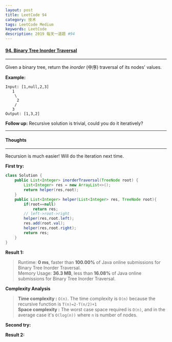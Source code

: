 ```yaml
---
layout: post
title: LeetCode 94
category: 技术
tags: LeetCode Medium
keywords: LeetCode
description: 2019 每天一道题 #94
---
```


#### [94. Binary Tree Inorder Traversal](https://leetcode.com/problems/binary-tree-inorder-traversal/)
---
Given a binary tree, return the *inorder* (中序) traversal of its nodes' values.

**Example:**
```
Input: [1,null,2,3]
   1
    \
     2
    /
   3
Output: [1,3,2]
```
**Follow up:** Recursive solution is trivial, could you do it iteratively?

---
#### Thoughts
---
Recursion is much easier! Will do the iteration next time.

**First try:**
```Java
class Solution {
    public List<Integer> inorderTraversal(TreeNode root) {
        List<Integer> res = new ArrayList<>();
        return helper(res,root);
    }
    public List<Integer> helper(List<Integer> res, TreeNode root){
        if(root==null)
            return res;
        // left->root->right
        helper(res,root.left);
        res.add(root.val);
        helper(res,root.right);
        return res;
    }
}
```
**Result 1:**
> Runtime: **0 ms**, faster than **100.00%** of Java online submissions for Binary Tree Inorder Traversal.  
> Memory Usage: **36.3 MB**, less than **16.08%** of Java online submissions for Binary Tree Inorder Traversal.

**Complexity Analysis**
> **Time complexity :** `O(n)`. The time complexity is `O(n)` because the recursive function is `T(n)=2⋅T(n/2)+1`  
> **Space complexity :** The worst case space required is `O(n)`, and in the average case it's `O(log(n))` where `n` is number of nodes. 

**Second try:**


**Result 2:**

